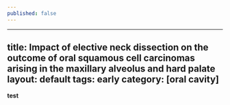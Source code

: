 ```yaml
---
published: false
---
```

---
title: Impact of elective neck dissection on the outcome of oral squamous cell carcinomas arising in the maxillary alveolus and hard palate
layout: default
tags: early
category: [oral cavity]
---

**test**
